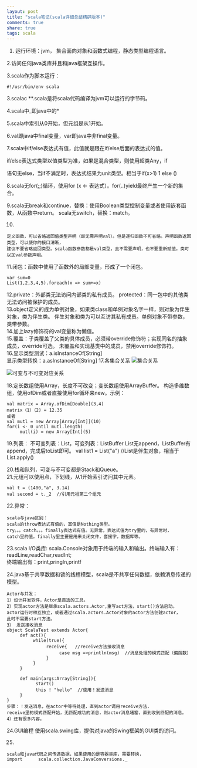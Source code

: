 ```yaml
---
layout: post
title: "scala笔记(scala详细总结精辟版本)" 
comments: true
share: true
tags: scala
---
```



1. 运行环境：jvm， 集合面向对象和函数式编程，静态类型编程语言。

2.访问任何java类库并且和java框架互操作。

3.scala作为脚本运行：

```
#!/usr/bin/env scala
```

3.scalac **.scala是将scala代码编译为jvm可以运行的字节码。

4.scala中_即java中的*

5.scala中索引从0开始，但元组是从1开始。

6.val即java中final变量，var即java中非final变量。

7.scala中if/else表达式有值，此值就是跟在if/else后面的表达式的值。

if/else表达式类型以值类型为准，如果是混合类型，则使用超类Any，if

语句无else，当if不满足时，表达式结果为unit类型。相当于if(x>1) 1 else ()

8.scala无for(;;)循环，使用for (x <- 表达式）。for(..)yield最终产生一个新的集合。

9.scala无break和continue，替换：使用Boolean类型控制变量或者使用嵌套函数，从函数中return。
scala无switch，替换：match。

10.

```
定义函数，可以省略返回值类型声明（即无需声明val）。但是递归函数不可省略。声明函数返回类型，可以使你的接口清晰，
建议不要省略返回类型。scala函数参数都是val类型，且不需要声明，也不要重新赋值。类可以加val参数声明。
```

11.闭包：函数中使用了函数外的局部变量，形成了一个闭包。

```
var sum=0
List(1,2,3,4,5).foreach(x => sum+=x)
```

12.private：外部类无法访问内部类的私有成员。
protected：同一包中的其他类无法访问被保护的成员。<br>
13.object定义的成为单例对象，如果类class和单例对象名字一样，则对象为伴生对象，类为伴生类。
伴生对象和类为可以互访其私有成员。单例对象不带参数，类带参数。<br>
14.加上lazy修饰符的val变量称为懒值。<br>
15.覆盖：子类覆盖了父类的具体成员，必须带override修饰符；实现同名的抽象成员，override可选。
未覆盖和实现基类中的成员，禁用override修饰符。<br>
16.显示类型测试：a.isInstanceOf[String]<br>
显示类型转换：a.asInstanceOf[String]
17.各集合关系
![集合关系](http://1oscar.github.io/photos/blogPhotos/scala%E7%AC%94%E8%AE%B0/scala%E7%AC%94%E8%AE%B01.png)

![可变与不可变对应关系](http://1oscar.github.io/photos/blogPhotos/scala%E7%AC%94%E8%AE%B0/scala%E7%AC%94%E8%AE%B02.png)

 
18.定长数组使用Array，长度不可改变；变长数组使用ArrayBuffer。
构造多维数组，使用ofDim或者直接使用for循环来new。示例：

```
val matrix = Array.ofDim[Double](3,4)
matrix（1）（2) = 12.35
或者
val mutl = new Array[Array[Int]](10)
for(i <- 0 until mutl.length)
     mutl(i) = new Array[Int](5)
```

19.列表：
不可变列表：List，可变列表：ListBuffer
List无append，ListBuffer有append，完成后toList即可。
val list1 = List("a") //List是伴生对象，相当于List.apply()
<br>

20.栈和队列，可变与不可变都是Stack和Queue。<br>
21.元组可以使用点，下划线，从1开始索引访问其中元素。<br>

```
val t = (1400,"a", 3.14)
val second = t._2  //引用元祖第二个组元
```

22.异常：

```
scala与java区别：
scala的throw表达式有值的，其值是Nothing类型。
try。。。catch。。。finally表达式有值。无异常，表达式值为try里的，有异常时，
catch里的值。finally里主要是用来关闭文件，套接字，数据库等。
```

23.scala I/O类库:
scala.Console对象用于终端的输入和输出。终端输入有：readLine,readChar,readInt;<br>
终端输出有：print,pringIn,printf

24.java基于共享数据和锁的线程模型，scala是不共享任何数据，依赖消息传递的模型。

```
Actor与并发：
1）设计并发软件，Actor是首选的工具。
2）实现actor方法是继承scala.actors.Actor,重写act方法，start()方法启动。
actor运行时相互独立，或者通过scala.actors.Actor对象的actor方法创建actor，
此时不需要start方法。
3） 发送接收消息
object ScalaTest extends Actor{
     def act(){
          while(true){
               receive{   //receive方法接收消息
                    case msg =>println(msg)  //消息处理的模式匹配（偏函数）
               }
          }
     }
     
     def main(args:Array[String]){
           start()
           this ! "hello"  //使用！发送消息
     }
}
步骤：！发送消息，在actor中等待处理，直到actor调用receive方法，
receive里的模式匹配开始，无匹配成功的消息，则actor消息堵塞，直到收到匹配的消息。
4）还有很多内容。
```

24.GUI编程
使用scala.swing库，提供对java的Swing框架的GUI类的访问。<br>

25.

```
scala和java代码之间传递数据，如果使用的是容器类库，需要转换，
import      scala.collection.JavaConversions._
```





